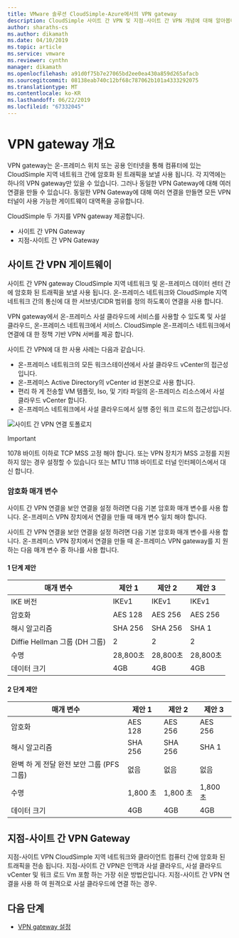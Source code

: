 ```yaml
---
title: VMware 솔루션 CloudSimple-Azure에서의 VPN gateway
description: CloudSimple 사이트 간 VPN 및 지점-사이트 간 VPN 개념에 대해 알아봅니다
author: sharaths-cs
ms.author: dikamath
ms.date: 04/10/2019
ms.topic: article
ms.service: vmware
ms.reviewer: cynthn
manager: dikamath
ms.openlocfilehash: a91d0f75b7e27065bd2ee0ea430a859d265afacb
ms.sourcegitcommit: 08138eab740c12bf68c787062b101a4333292075
ms.translationtype: MT
ms.contentlocale: ko-KR
ms.lasthandoff: 06/22/2019
ms.locfileid: "67332045"
---
```

# <a name="vpn-gateways-overview"></a>VPN gateway 개요

VPN gateway는 온-프레미스 위치 또는 공용 인터넷을 통해 컴퓨터에 있는 CloudSimple 지역 네트워크 간에 암호화 된 트래픽을 보낼 사용 됩니다.  각 지역에는 하나의 VPN gateway만 있을 수 있습니다. 그러나 동일한 VPN Gateway에 대해 여러 연결을 만들 수 있습니다. 동일한 VPN Gateway에 대해 여러 연결을 만들면 모든 VPN 터널이 사용 가능한 게이트웨이 대역폭을 공유합니다.

CloudSimple 두 가지를 VPN gateway 제공합니다.

* 사이트 간 VPN Gateway
* 지점-사이트 간 VPN Gateway

## <a name="site-to-site-vpn-gateway"></a>사이트 간 VPN 게이트웨이

사이트 간 VPN gateway CloudSimple 지역 네트워크 및 온-프레미스 데이터 센터 간에 암호화 된 트래픽을 보낼 사용 됩니다. 온-프레미스 네트워크와 CloudSimple 지역 네트워크 간의 통신에 대 한 서브넷/CIDR 범위를 정의 하도록이 연결을 사용 합니다.

VPN gateway에서 온-프레미스 사설 클라우드에 서비스를 사용할 수 있도록 및 사설 클라우드, 온-프레미스 네트워크에서 서비스.  CloudSimple 온-프레미스 네트워크에서 연결에 대 한 정책 기반 VPN 서버를 제공 합니다.

사이트 간 VPN에 대 한 사용 사례는 다음과 같습니다.

* 온-프레미스 네트워크의 모든 워크스테이션에서 사설 클라우드 vCenter의 접근성입니다.
* 온-프레미스 Active Directory의 vCenter id 원본으로 사용 합니다.
* 편리 하 게 전송할 VM 템플릿, Iso, 및 기타 파일의 온-프레미스 리소스에서 사설 클라우드 vCenter 합니다.
* 온-프레미스 네트워크에서 사설 클라우드에서 실행 중인 워크 로드의 접근성입니다.

![사이트 간 VPN 연결 토폴로지](media/cloudsimple-site-to-site-vpn-connection.png)

> [!IMPORTANT]
> 1078 바이트 이하로 TCP MSS 고정 해야 합니다. 또는 VPN 장치가 MSS 고정를 지원 하지 않는 경우 설정할 수 있습니다 또는 MTU 1118 바이트로 터널 인터페이스에서 대신 합니다. 

### <a name="cryptographic-parameters"></a>암호화 매개 변수

사이트 간 VPN 연결을 보안 연결을 설정 하려면 다음 기본 암호화 매개 변수를 사용 합니다.  온-프레미스 VPN 장치에서 연결을 만들 때 매개 변수 일치 해야 합니다.

사이트 간 VPN 연결을 보안 연결을 설정 하려면 다음 기본 암호화 매개 변수를 사용 합니다.  온-프레미스 VPN 장치에서 연결을 만들 때 온-프레미스 VPN gateway를 지 원하는 다음 매개 변수 중 하나를 사용 합니다.

#### <a name="phase-1-proposals"></a>1 단계 제안

| 매개 변수 | 제안 1 | 제안 2 | 제안 3 |
|-----------|------------|------------|------------|
| IKE 버전 | IKEv1 | IKEv1 | IKEv1 |
| 암호화 | AES 128 | AES 256 | AES 256 |
| 해시 알고리즘| SHA 256 | SHA 256 | SHA 1 |
| Diffie Hellman 그룹 (DH 그룹) | 2 | 2 | 2 |
| 수명 | 28,800초 | 28,800초 | 28,800초 |
| 데이터 크기 | 4GB | 4GB | 4GB |


#### <a name="phase-2-proposals"></a>2 단계 제안 

| 매개 변수 | 제안 1 | 제안 2 | 제안 3 |
|-----------|------------|------------|------------|
| 암호화 | AES 128 | AES 256 | AES 256 |
| 해시 알고리즘| SHA 256 | SHA 256 | SHA 1 |
| 완벽 하 게 전달 완전 보안 그룹 (PFS 그룹) | 없음 | 없음 | 없음 |
| 수명 | 1,800 초 | 1,800 초 | 1,800 초 |
| 데이터 크기 | 4GB | 4GB | 4GB |

## <a name="point-to-site-vpn-gateway"></a>지점-사이트 간 VPN Gateway

지점-사이트 VPN CloudSimple 지역 네트워크와 클라이언트 컴퓨터 간에 암호화 된 트래픽을 전송 됩니다.  지점-사이트 간 VPN은 인맥과 사설 클라우드, 사설 클라우드 vCenter 및 워크 로드 Vm 포함 하는 가장 쉬운 방법은입니다.  지점-사이트 간 VPN 연결을 사용 하 여 원격으로 사설 클라우드에 연결 하는 경우.

## <a name="next-steps"></a>다음 단계

* [VPN gateway 설정](https://docs.azure.cloudsimple.com/vpn-gateway/)
